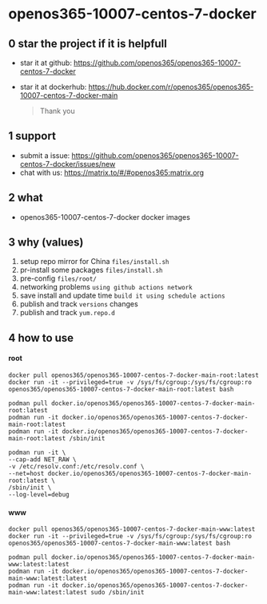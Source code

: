 # openos365-10007-centos-7-docker

## 0 star the project if it is helpfull

* star it at github: https://github.com/openos365/openos365-10007-centos-7-docker
* star it at dockerhub: https://hub.docker.com/r/openos365/openos365-10007-centos-7-docker-main

  > Thank you

## 1 support

* submit a issue: https://github.com/openos365/openos365-10007-centos-7-docker/issues/new
* chat with us: https://matrix.to/#/#openos365:matrix.org

## 2 what

* openos365-10007-centos-7-docker docker images
  
## 3 why (values)

1. setup repo mirror for China `files/install.sh`
1. pr-install some packages `files/install.sh`
1. pre-config `files/root/`
1. networking problems `using github actions network`
1. save install and update time `build it using schedule actions`
1. publish and track `versions` changes
1. publish and track `yum.repo.d`

## 4 how to use

#### root
```
docker pull openos365/openos365-10007-centos-7-docker-main-root:latest
docker run -it --privileged=true -v /sys/fs/cgroup:/sys/fs/cgroup:ro openos365/openos365-10007-centos-7-docker-main-root:latest bash

podman pull docker.io/openos365/openos365-10007-centos-7-docker-main-root:latest
podman run -it docker.io/openos365/openos365-10007-centos-7-docker-main-root:latest
podman run -it docker.io/openos365/openos365-10007-centos-7-docker-main-root:latest /sbin/init

podman run -it \
--cap-add NET_RAW \
-v /etc/resolv.conf:/etc/resolv.conf \
--net=host docker.io/openos365/openos365-10007-centos-7-docker-main-root:latest \
/sbin/init \
--log-level=debug

```
#### www

```
docker pull openos365/openos365-10007-centos-7-docker-main-www:latest
docker run -it --privileged=true -v /sys/fs/cgroup:/sys/fs/cgroup:ro openos365/openos365-10007-centos-7-docker-main-www:latest bash

podman pull docker.io/openos365/openos365-10007-centos-7-docker-main-www:latest:latest
podman run -it docker.io/openos365/openos365-10007-centos-7-docker-main-www:latest:latest
podman run -it docker.io/openos365/openos365-10007-centos-7-docker-main-www:latest:latest sudo /sbin/init
```
